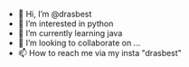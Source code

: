 - 👋 Hi, I’m @drasbest
- 👀 I’m interested in python
- 🌱 I’m currently learning java
- 💞️ I’m looking to collaborate on ...
- 📫 How to reach me via my insta "drasbest"

<!---
drasbest/drasbest is a ✨ special ✨ repository because its `README.md` (this file) appears on your GitHub profile.
You can click the Preview link to take a look at your changes.
--->
